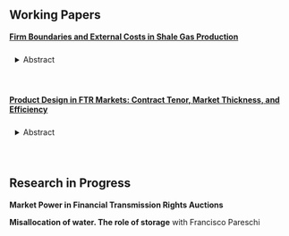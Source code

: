 <!-- ---
title: Research in progress
--- -->


&nbsp;

## Working Papers

[__Firm Boundaries and External Costs in Shale Gas Production__](papers/wastewater.pdf)


<details>
<summary style="padding: 10px; border-radius: 5px; cursor: pointer;">Abstract</summary>

> Wastewater reuse in the shale gas industry reduces firms' private costs and mitigates many of the local environmental harms associated with fracking. Most reuse occurs within the firm boundary, but rival operators often exchange (or “share”) wastewater prior to reuse. I analyze how firms choose between internal reuse and sharing in Pennsylvania. To do so, I build a market-level model of wastewater management in which the extent of the sharing market is determined endogenously by firms' make-vs-buy decisions. Estimating the model, I find that transaction costs associated with sharing are large — approximately $6 per barrel on average — but heterogeneous. Variation in the estimates reveals several channels for potential policy interventions to improve sharing markets. However, increased sharing may be undesirable: because firms' operations are clustered geographically, internal reuse typically reduces transportation-related external costs. Pigouvian interventions that simultaneously address sharing market imperfections and environmental externalities can worsen local environmental harms.


</details>


&nbsp;

[__Product Design in FTR Markets: Contract Tenor, Market Thickness, and Efficiency__](papers/ftr.pdf)

<details>
<summary style="padding: 10px; border-radius: 5px; cursor: pointer;">Abstract</summary>

> Financial transmission rights (FTRs) are an important class of contracts for managing congestion in decentralized energy markets. This paper explores how market operators' contract design choices affect the efficiency of FTR allocation. With shorter contract tenors, generators and electricity customers (“load”) can obtain better hedging portfolios for anticipated congestion risk. However, speculator participation in FTR auctions responds endogenously to contract design. Speculators can extract greater rents when markets are thinner, leading to welfare losses for load firms (who are residual claimants on auction revenues). In order to understand the significance of this tradeoff I build and estimate a stylized empirical model of the FTR allocation mechanism used by Midcontinent ISO (MISO), a large decentralized energy market. Relative to a counterfactual with longer contracts, MISO's current contract design reduces load firm welfare losses from congestion risk by \\$2.4M per year, or about 1% of total welfare at firms' estimated risk preferences. However, overall load firm welfare falls by \\$40-60M due to reduced auction proceeds, highlighting the value of careful contract design.

</details>

&nbsp;

## Research in Progress

__Market Power in Financial Transmission Rights Auctions__
&nbsp;
&nbsp;

__Misallocation of water. The role of storage__ with Francisco Pareschi
